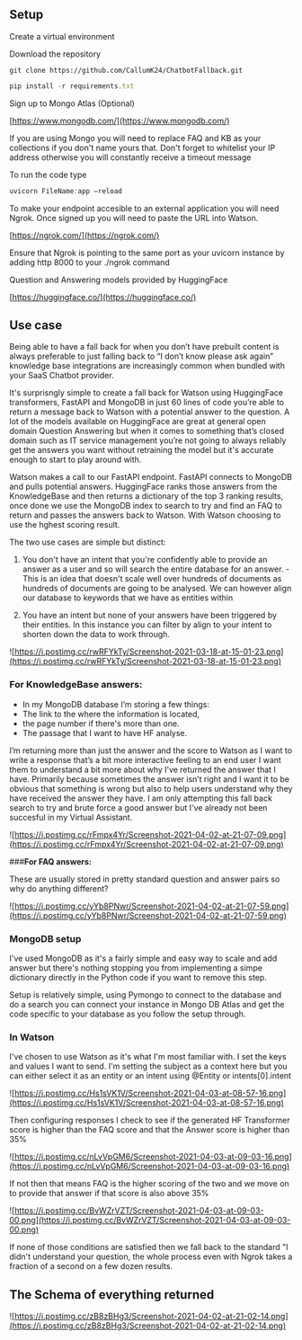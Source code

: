 


## Setup



Create a virtual environment

Download the repository 

```
git clone https://github.com/CallumK24/ChatbotFallback.git
```

```jsx
pip install -r requirements.txt
```

Sign up to Mongo Atlas (Optional)

[https://www.mongodb.com/](https://www.mongodb.com/) 

If you are using Mongo you will need to replace FAQ and KB as your collections if you don't name yours that. Don't forget to whitelist your IP address otherwise you will constantly receive a timeout message




To run the code type 

```jsx
uvicorn FileName:app —reload
```





To make your endpoint accesible to an external application you will need Ngrok. Once signed up you will need to paste the URL into Watson.

[https://ngrok.com/](https://ngrok.com/) 

Ensure that Ngrok is pointing to the same port as your uvicorn instance by adding http 8000 to your ./ngrok command

Question and Answering models provided by HuggingFace 

[https://huggingface.co/](https://huggingface.co/)






## **Use case**

Being able to have a fall back for when you don’t have prebuilt content is always preferable to just falling back to “I don’t know please ask again” knowledge base integrations are increasingly common when bundled with your SaaS Chatbot provider.

It's surprisngly simple to create a fall back for Watson using HuggingFace transformers, FastAPI and MongoDB in just 60 lines of code you’re able to return a message back to Watson with a potential answer to the question. A lot of the models available on HuggingFace are great at general open domain Question Answering but when it comes to something that’s closed domain such as IT service management you’re not going to always reliably get the answers you want without retraining the model but it's accurate enough to start to play around with. 

Watson makes a call to our FastAPI endpoint. FastAPI connects to MongoDB and pulls potential answers. HuggingFace ranks those answers from the KnowledgeBase and then returns a dictionary of the top 3 ranking results, once done we use the MongoDB index to search to try and find an FAQ to return and passes the answers back to Watson. With Watson choosing to use the hghest scoring result.

The two use cases are simple but distinct:

1) You don't have an intent that you're confidently able to provide an answer as a user and so will search the entire database for an answer. - This is an idea that doesn't scale well over hundreds of documents as hundreds of documents are going to be analysed. We can however align our database to keywords that we have as entities within 

2) You have an intent but none of your answers have been triggered by their entities. In this instance you can filter by align to your intent to shorten down the data to work through.



![https://i.postimg.cc/rwRFYkTy/Screenshot-2021-03-18-at-15-01-23.png](https://i.postimg.cc/rwRFYkTy/Screenshot-2021-03-18-at-15-01-23.png)

### **For KnowledgeBase answers:**

- In my MongoDB database I’m storing a few things:
- The link to the where the information is located,
- the page number if there's more than one.
- The passage that I want to have HF analyse.

I’m returning more than just the answer and the score to Watson as I want to write a response that’s a bit more interactive feeling to an end user I want them to understand a bit more about why I’ve returned the answer that I have. Primarily because sometimes the answer isn’t right and I want it to be obvious that something is wrong but also to help users understand why they have received the answer they have. I am only attempting this fall back search to try and brute force a good answer but I've already not been succesful in my Virtual Assistant. 

![https://i.postimg.cc/rFmpx4Yr/Screenshot-2021-04-02-at-21-07-09.png](https://i.postimg.cc/rFmpx4Yr/Screenshot-2021-04-02-at-21-07-09.png)



###**For FAQ answers:**

These are usually stored in pretty standard question and answer pairs so why do anything different?

![https://i.postimg.cc/yYb8PNwr/Screenshot-2021-04-02-at-21-07-59.png](https://i.postimg.cc/yYb8PNwr/Screenshot-2021-04-02-at-21-07-59.png)

### **MongoDB setup**

I've used MongoDB as it's a fairly simple and easy way to scale and add answer but there's nothing stopping you from implementing a simpe dictionary directly in the Python code if you want to remove this step. 

Setup is relatively simple, using Pymongo to connect to the database and do a search you can connect your instance in Mongo DB Atlas and get the code specific to your database as you follow the setup through. 


### **In Watson**

I've chosen to use Watson as it's what I'm most familiar with. I set the keys and values I want to send. I'm setting the subject as a context here but you can either select it as an entity or an intent using @Entity or intents[0].intent


![https://i.postimg.cc/Hs1sVK1V/Screenshot-2021-04-03-at-08-57-16.png](https://i.postimg.cc/Hs1sVK1V/Screenshot-2021-04-03-at-08-57-16.png)

Then configuring responses I check to see if the generated HF Transformer score is higher than the FAQ score and that the Answer score is higher than 35%


![https://i.postimg.cc/nLvVpGM6/Screenshot-2021-04-03-at-09-03-16.png](https://i.postimg.cc/nLvVpGM6/Screenshot-2021-04-03-at-09-03-16.png)


If not then that means FAQ is the higher scoring of the two and we move on to provide that answer if that score is also above 35%

![https://i.postimg.cc/BvWZrVZT/Screenshot-2021-04-03-at-09-03-00.png](https://i.postimg.cc/BvWZrVZT/Screenshot-2021-04-03-at-09-03-00.png)


If none of those conditions are satisfied then we fall back to the standard "I didn't understand your question, the whole process even with Ngrok takes a fraction of a second on a few dozen results.





## The Schema of everything returned

![https://i.postimg.cc/zB8zBHg3/Screenshot-2021-04-02-at-21-02-14.png](https://i.postimg.cc/zB8zBHg3/Screenshot-2021-04-02-at-21-02-14.png)






